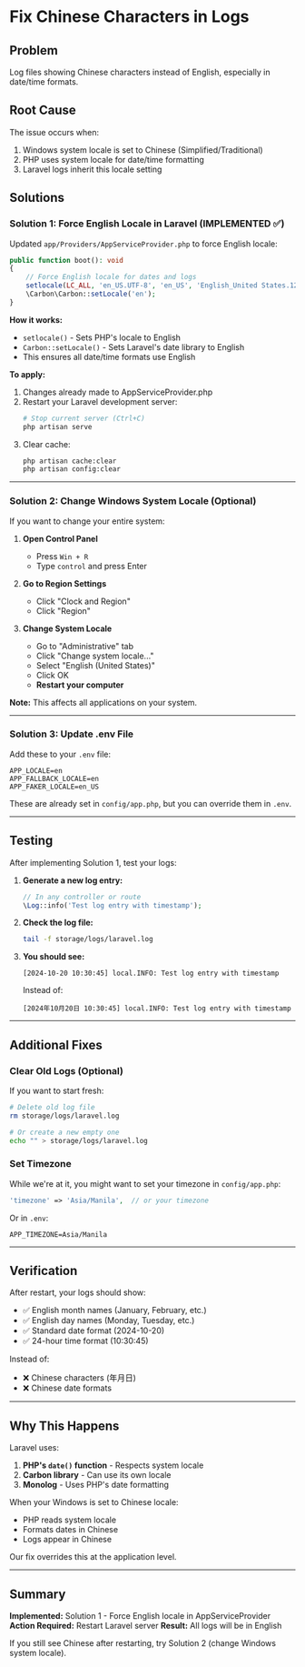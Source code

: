 # Fix Chinese Characters in Logs

## Problem
Log files showing Chinese characters instead of English, especially in date/time formats.

## Root Cause
The issue occurs when:
1. Windows system locale is set to Chinese (Simplified/Traditional)
2. PHP uses system locale for date/time formatting
3. Laravel logs inherit this locale setting

## Solutions

### Solution 1: Force English Locale in Laravel (IMPLEMENTED ✅)

Updated `app/Providers/AppServiceProvider.php` to force English locale:

```php
public function boot(): void
{
    // Force English locale for dates and logs
    setlocale(LC_ALL, 'en_US.UTF-8', 'en_US', 'English_United States.1252');
    \Carbon\Carbon::setLocale('en');
}
```

**How it works:**
- `setlocale()` - Sets PHP's locale to English
- `Carbon::setLocale()` - Sets Laravel's date library to English
- This ensures all date/time formats use English

**To apply:**
1. Changes already made to AppServiceProvider.php
2. Restart your Laravel development server:
   ```bash
   # Stop current server (Ctrl+C)
   php artisan serve
   ```
3. Clear cache:
   ```bash
   php artisan cache:clear
   php artisan config:clear
   ```

---

### Solution 2: Change Windows System Locale (Optional)

If you want to change your entire system:

1. **Open Control Panel**
   - Press `Win + R`
   - Type `control` and press Enter

2. **Go to Region Settings**
   - Click "Clock and Region"
   - Click "Region"

3. **Change System Locale**
   - Go to "Administrative" tab
   - Click "Change system locale..."
   - Select "English (United States)"
   - Click OK
   - **Restart your computer**

**Note:** This affects all applications on your system.

---

### Solution 3: Update .env File

Add these to your `.env` file:

```env
APP_LOCALE=en
APP_FALLBACK_LOCALE=en
APP_FAKER_LOCALE=en_US
```

These are already set in `config/app.php`, but you can override them in `.env`.

---

## Testing

After implementing Solution 1, test your logs:

1. **Generate a new log entry:**
   ```php
   // In any controller or route
   \Log::info('Test log entry with timestamp');
   ```

2. **Check the log file:**
   ```bash
   tail -f storage/logs/laravel.log
   ```

3. **You should see:**
   ```
   [2024-10-20 10:30:45] local.INFO: Test log entry with timestamp
   ```
   Instead of:
   ```
   [2024年10月20日 10:30:45] local.INFO: Test log entry with timestamp
   ```

---

## Additional Fixes

### Clear Old Logs (Optional)

If you want to start fresh:

```bash
# Delete old log file
rm storage/logs/laravel.log

# Or create a new empty one
echo "" > storage/logs/laravel.log
```

### Set Timezone

While we're at it, you might want to set your timezone in `config/app.php`:

```php
'timezone' => 'Asia/Manila',  // or your timezone
```

Or in `.env`:
```env
APP_TIMEZONE=Asia/Manila
```

---

## Verification

After restart, your logs should show:
- ✅ English month names (January, February, etc.)
- ✅ English day names (Monday, Tuesday, etc.)
- ✅ Standard date format (2024-10-20)
- ✅ 24-hour time format (10:30:45)

Instead of:
- ❌ Chinese characters (年月日)
- ❌ Chinese date formats

---

## Why This Happens

Laravel uses:
1. **PHP's `date()` function** - Respects system locale
2. **Carbon library** - Can use its own locale
3. **Monolog** - Uses PHP's date formatting

When your Windows is set to Chinese locale:
- PHP reads system locale
- Formats dates in Chinese
- Logs appear in Chinese

Our fix overrides this at the application level.

---

## Summary

**Implemented:** Solution 1 - Force English locale in AppServiceProvider
**Action Required:** Restart Laravel server
**Result:** All logs will be in English

If you still see Chinese after restarting, try Solution 2 (change Windows system locale).

